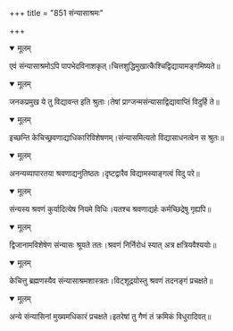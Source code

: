 +++
title = "851 संन्यासाश्रमः"

+++


<details open><summary>मूलम्</summary>

एवं संन्यासाश्रमोऽपि पापभेदविनाशकृत्।चित्तशुद्धिमुखात्कैश्चिद्विद्यायामङ्गमिष्यते॥
</details>



<details open><summary>मूलम्</summary>

जनकप्रमुख ये तु विद्यावन्त इति श्रुताः।तेषां प्राग्जन्मसंन्यासाद्विद्यावाप्तिं विदुर्हि ते॥
</details>



<details open><summary>मूलम्</summary>

इच्छन्ति केचिच्छ्रवणाद्याधिकारिविशेषणम्।संन्यासमित्यतो विद्यासाधनत्वेन स श्रुतः॥
</details>



<details open><summary>मूलम्</summary>

अनन्यव्यापारतया श्रवणाद्यनुतिष्ठतः।दृष्टद्वारैव विद्यामस्याङ्गत्वं विदु परे॥
</details>



<details open><summary>मूलम्</summary>

संन्यस्य श्रवणं कुर्यादित्येष नियमे विधिः।यतश्च श्रवणाद्यर्हः कर्मच्छिद्रेषु गृह्यपि॥
</details>



<details open><summary>मूलम्</summary>

द्विजानामविशेषेण संन्यासः श्रूयते ततः।श्रवणं निर्निरोधं स्यात् अत्र क्षत्रियवैश्ययोः॥
</details>



<details open><summary>मूलम्</summary>

केचित्तु ब्रह्मणस्यैव संन्यासाश्रमशास्त्रतः।विट्शूद्रयोस्तु श्रवणं तदनङ्गं प्रचक्षते॥
</details>



<details open><summary>मूलम्</summary>

अन्ये संन्यासिनां मुख्यमधिकारं प्रचक्षते।इतरेषां तु गैणं तं क्रमिकं विधुरादिवत्॥
</details>

